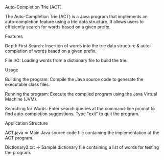 Auto-Completion Trie (ACT)

The Auto-Completion Trie (ACT) is a Java program that implements an auto-completion feature using a trie data structure. It allows users to efficiently search for words based on a given prefix.

Features

Depth First Search: Insertion of words into the trie data structure & auto-completion of words based on a given prefix.

File I/O: Loading words from a dictionary file to build the trie.

Usage

Building the program: Compile the Java source code to generate the executable class files.

Running the program: Execute the compiled program using the Java Virtual Machine (JVM).

Searching for Words: Enter search queries at the command-line prompt to find auto-completion suggestions. Type "exit" to quit the program.

Application Structure

ACT.java ⇒ Main Java source code file containing the implementation of the ACT program.

Dictionary2.txt ⇒ Sample dictionary file containing a list of words for testing the program.

